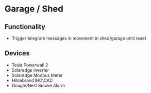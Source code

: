# Garage / Shed

## Functionality
* Trigger telegram messages in movement in shed/garage until reset

## Devices
* Tesla Powerwall 2
* Solaredge Inverter
* Solaredge Modbus Meter
* Hildebrand IHD\CAD
* Google/Nest Smoke Alarm